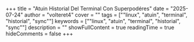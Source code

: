 +++
title = "Atuin   Historial Del Terminal Con Superpodéres"
date = "2025-07-24"
author = "volteret4"
cover = ""
tags = [""linux", "atuin", "terminal", "historial", "sync""]
keywords = [""linux", "atuin", "terminal", "historial", "sync""]
description = ""
showFullContent = true
readingTime = true
hideComments = false
+++

